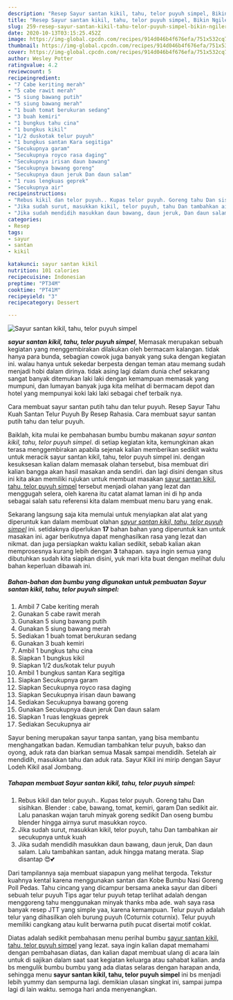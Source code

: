 ```yaml
---
description: "Resep Sayur santan kikil, tahu, telor puyuh simpel, Bikin Ngiler"
title: "Resep Sayur santan kikil, tahu, telor puyuh simpel, Bikin Ngiler"
slug: 259-resep-sayur-santan-kikil-tahu-telor-puyuh-simpel-bikin-ngiler
date: 2020-10-13T03:15:25.452Z
image: https://img-global.cpcdn.com/recipes/914d046b4f676efa/751x532cq70/sayur-santan-kikil-tahu-telor-puyuh-simpel-foto-resep-utama.jpg
thumbnail: https://img-global.cpcdn.com/recipes/914d046b4f676efa/751x532cq70/sayur-santan-kikil-tahu-telor-puyuh-simpel-foto-resep-utama.jpg
cover: https://img-global.cpcdn.com/recipes/914d046b4f676efa/751x532cq70/sayur-santan-kikil-tahu-telor-puyuh-simpel-foto-resep-utama.jpg
author: Wesley Potter
ratingvalue: 4.2
reviewcount: 5
recipeingredient:
- "7 Cabe keriting merah"
- "5 cabe rawit merah"
- "5 siung bawang putih"
- "5 siung bawang merah"
- "1 buah tomat berukuran sedang"
- "3 buah kemiri"
- "1 bungkus tahu cina"
- "1 bungkus kikil"
- "1/2 duskotak telur puyuh"
- "1 bungkus santan Kara segitiga"
- "Secukupnya garam"
- "Secukupnya royco rasa daging"
- "Secukupnya irisan daun bawang"
- "Secukupnya bawang goreng"
- "Secukupnya daun jeruk Dan daun salam"
- "1 ruas lengkuas geprek"
- "Secukupnya air"
recipeinstructions:
- "Rebus kikil dan telor puyuh.. Kupas telor puyuh. Goreng tahu Dan sisihkan. Blender : cabe, bawang, tomat, kemiri, garam Dan sedikit air. Lalu panaskan wajan taruh minyak goreng sedikit Dan oseng bumbu blender hingga airnya surut masukkan royco."
- "Jika sudah surut, masukkan kikil, telor puyuh, tahu Dan tambahkan air secukupnya untuk kuah"
- "Jika sudah mendidih masukkan daun bawang, daun jeruk, Dan daun salam. Lalu tambahkan santan, aduk hingga matang merata. Siap disantap 😍💕"
categories:
- Resep
tags:
- sayur
- santan
- kikil

katakunci: sayur santan kikil 
nutrition: 101 calories
recipecuisine: Indonesian
preptime: "PT34M"
cooktime: "PT41M"
recipeyield: "3"
recipecategory: Dessert

---
```



![Sayur santan kikil, tahu, telor puyuh simpel](https://img-global.cpcdn.com/recipes/914d046b4f676efa/751x532cq70/sayur-santan-kikil-tahu-telor-puyuh-simpel-foto-resep-utama.jpg)

<b><i>sayur santan kikil, tahu, telor puyuh simpel</i></b>, Memasak merupakan sebuah kegiatan yang menggembirakan dilakukan oleh bermacam kalangan. tidak hanya para bunda, sebagian cowok juga banyak yang suka dengan kegiatan ini. walau hanya untuk sekedar berpesta dengan teman atau memang sudah menjadi hobi dalam dirinya. tidak asing lagi dalam dunia chef sekarang sangat banyak ditemukan laki laki dengan kemampuan memasak yang mumpuni, dan lumayan banyak juga kita melihat di bermacam depot dan hotel yang mempunyai koki laki laki sebagai chef terbaik nya.

Cara membuat sayur santan putih tahu dan telur puyuh. Resep Sayur Tahu Kuah Santan Telur Puyuh By Resep Rahasia. Cara membuat sayur santan putih tahu dan telur puyuh.

Baiklah, kita mulai ke pembahasan bumbu bumbu makanan <i>sayur santan kikil, tahu, telor puyuh simpel</i>. di setiap kegiatan kita, kemungkinan akan terasa menggembirakan apabila sejenak kalian memberikan sedikit waktu untuk meracik sayur santan kikil, tahu, telor puyuh simpel ini. dengan kesuksesan kalian dalam memasak olahan tersebut, bisa membuat diri kalian bangga akan hasil masakan anda sendiri. dan lagi disini dengan situs ini kita akan memiliki rujukan untuk membuat masakan <u>sayur santan kikil, tahu, telor puyuh simpel</u> tersebut menjadi olahan yang lezat dan menggugah selera, oleh karena itu catat alamat laman ini di hp anda sebagai salah satu referensi kita dalam membuat menu baru yang enak.


Sekarang langsung saja kita memulai untuk menyiapkan alat alat yang diperuntuk kan dalam membuat olahan <u><i>sayur santan kikil, tahu, telor puyuh simpel</i></u> ini. setidaknya diperlukan <b>17</b> bahan bahan yang diperuntuk kan untuk masakan ini. agar berikutnya dapat menghasilkan rasa yang lezat dan nikmat. dan juga persiapkan waktu kalian sedikit, sebab kalian akan memprosesnya kurang lebih dengan <b>3</b> tahapan. saya ingin semua yang dibutuhkan sudah kita siapkan disini, yuk mari kita buat dengan melihat dulu bahan keperluan dibawah ini.

<!--inarticleads1-->

##### Bahan-bahan dan bumbu yang digunakan untuk pembuatan Sayur santan kikil, tahu, telor puyuh simpel:

1. Ambil 7 Cabe keriting merah
1. Gunakan 5 cabe rawit merah
1. Gunakan 5 siung bawang putih
1. Gunakan 5 siung bawang merah
1. Sediakan 1 buah tomat berukuran sedang
1. Gunakan 3 buah kemiri
1. Ambil 1 bungkus tahu cina
1. Siapkan 1 bungkus kikil
1. Siapkan 1/2 dus/kotak telur puyuh
1. Ambil 1 bungkus santan Kara segitiga
1. Siapkan Secukupnya garam
1. Siapkan Secukupnya royco rasa daging
1. Siapkan Secukupnya irisan daun bawang
1. Sediakan Secukupnya bawang goreng
1. Gunakan Secukupnya daun jeruk Dan daun salam
1. Siapkan 1 ruas lengkuas geprek
1. Sediakan Secukupnya air


Sayur bening merupakan sayur tanpa santan, yang bisa membantu menghangatkan badan. Kemudian tambahkan telur puyuh, bakso dan oyong, aduk rata dan biarkan semua Masak sampai mendidih. Setelah air mendidih, masukkan tahu dan aduk rata. Sayur Kikil ini mirip dengan Sayur Lodeh Kikil asal Jombang. 

<!--inarticleads2-->

##### Tahapan membuat Sayur santan kikil, tahu, telor puyuh simpel:

1. Rebus kikil dan telor puyuh.. Kupas telor puyuh. Goreng tahu Dan sisihkan. Blender : cabe, bawang, tomat, kemiri, garam Dan sedikit air. Lalu panaskan wajan taruh minyak goreng sedikit Dan oseng bumbu blender hingga airnya surut masukkan royco.
1. Jika sudah surut, masukkan kikil, telor puyuh, tahu Dan tambahkan air secukupnya untuk kuah
1. Jika sudah mendidih masukkan daun bawang, daun jeruk, Dan daun salam. Lalu tambahkan santan, aduk hingga matang merata. Siap disantap 😍💕


Dari tampilannya saja membuat siapapun yang melihat tergoda. Tekstur kuahnya kental karena menggunakan santan dan Kobe Bumbu Nasi Goreng Poll Pedas. Tahu cincang yang dicampur bersama aneka sayur dan diberi sebuah telur puyuh Tips agar telur puyuh tetap terlihat adalah dengan menggoreng tahu menggunakan minyak thanks mba ade. wah saya rasa banyak resep JTT yang simple yaa, karena kemampuan. Telur puyuh adalah telur yang dihasilkan oleh burung puyuh (Coturnix coturnix). Telur puyuh memiliki cangkang atau kulit berwarna putih pucat disertai motif coklat. 

Diatas adalah sedikit pembahasan menu perihal bumbu <u>sayur santan kikil, tahu, telor puyuh simpel</u> yang lezat. saya ingin kalian dapat memahami dengan pembahasan diatas, dan kalian dapat membuat ulang di acara lain untuk di sajikan dalam saat saat kegiatan keluarga atau sahabat kalian. anda bs mengulik bumbu bumbu yang ada diatas selaras dengan harapan anda, sehingga menu <b>sayur santan kikil, tahu, telor puyuh simpel</b> ini bs menjadi lebih yummy dan sempurna lagi. demikian ulasan singkat ini, sampai jumpa lagi di lain waktu. semoga hari anda menyenangkan.
